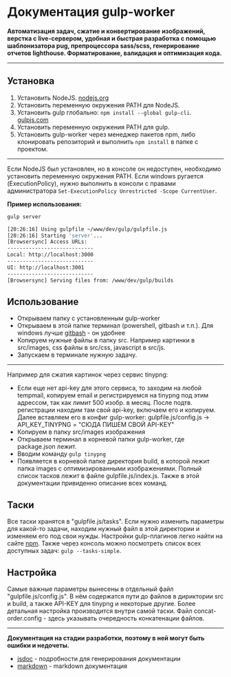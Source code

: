 # Документация gulp-worker
**Автоматизация задач, сжатие и конвертирование изображений, верстка с live-сервером, удобная и быстрая разработка с помощью шаблонизатора pug, препроцессора sass/scss, генерирование отчетов lighthouse. Форматирование, валидация и оптимизация кода.**
***
## Установка
1. Установить NodeJS. [nodejs.org]
2. Установить переменную окружения PATH для NodeJS.
3. Установить gulp глобально: `npm install --global gulp-cli`. [gulpjs.com]
4. Установить переменную окружения PATH для gulp.
5. Установить gulp-worker через менеджер пакетов npm, либо клонировать репозиторий и выполнить `npm install` в папке с проектом.
***	
Если NodeJS был установлен, но в консоле он недоступен, необходимо установить переменную окружения PATH.
Если windows ругается (ExecutionPolicy), нужно выполнить в консоли с правами администратора `Set-ExecutionPolicy Unrestricted -Scope CurrentUser`.

**Пример использования:**
```bash
gulp server

[20:26:16] Using gulpfile ~/www/dev/gulp/gulpfile.js
[20:26:16] Starting 'server'...
[Browsersync] Access URLs:
----------------------------
Local: http://localhost:3000
----------------------------
UI: http://localhost:3001
----------------------------
[Browsersync] Serving files from: /www/dev/gulp/builds
```
## Использование
- Открываем папку с установленным gulp-worker
- Открываем в этой папке терминал (powershell, gitbash и т.п.). Для windows лучше [gitbash] - он удобнее
- Копируем нужные файлы в папку src. Например картинки в src/images, css файлы в src/css, javascript в src/js.
- Запускаем в терминале нужную задачу.
***
Например для сжатия картинок через сервис tinypng:
- Если еще нет api-key для этого сервиса, то заходим на любой tempmail, копируем email и регистрируемся на tinypng под этим адрессом, так как лимит 500 изобр. в месяц. После подтв. регистрации находим там свой api-key, включаем его и копируем. Далее вставляем его в конфиг gulp-worker: gulpfile.js/config.js -> API_KEY_TINYPNG = "СЮДА ПИШЕМ СВОЙ API-KEY"
- Копируем в папку src/images изображения
- Открываем терминал в корневой папки gulp-worker, где package.json лежит.
- Вводим команду `gulp tinypng`
- Появляется в корневой папке директория build, в которой лежит папка images с оптимизированными изображениями.
 Полный список тасков лежит в файле gulpfile.js/index.js. Также в этой документации привиденно описание всех команд.

## Таски
Все таски хранятся в "gulpfile.js/tasks". Если нужно изменить параметры для какой-то задачи, находим нужный файл в этой директории и изменяем его под свои нужды. Настройки gulp-плагинов легко найти на сайте [npm]. Также через консоль можно посмотреть список всех доступных задач: `gulp --tasks-simple`.

## Настройка
Самые важные параметры вынесены в отдельный файл "gulpfile.js/config.js". В нём содержатся пути до файлов в дириктории src и build, а также API-KEY для tinypng и некоторые другие. Более детальная настройка производится внутри самой таски.
Файл concat-order.config - здесь указывать очередность конкатенации файлов.

***
__Документация на стадии разработки, поэтому в ней могут быть ошибки и недочеты.__
* [jsdoc] - подробности для генерирования документации
* [markdown] - markdown документация

[jsdoc]: <https://jsdoc.app/>
[markdown]: <https://gist.github.com/Jekins/2bf2d0638163f1294637>
[npm]: <https://npmjs.com>
[gitbash]: <https://gitforwindows.org/>
[gulpjs.com]: <https://gulpjs.com/docs/en/getting-started/quick-start/>
[nodejs.org]: <https://nodejs.org/ru/>